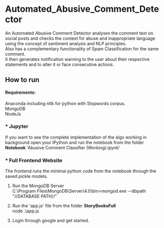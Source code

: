 # Automated_Abusive_Comment_Detector  

An Automated Abusive Comment Detector analyses the comment text on social posts and checks the context for abuse and inappropriate language using the concept of sentiment analysis and NLP principles.  
Also has a complementary functionality of Spam Classification for the same comment.  
It then generates notification warning to the user about their respective statements and to alter it or
face consecutive actions.  



## How to run  
#### Requirements:  
Anaconda including nltk for python with Stopwords corpus.  
MongoDB  
NodeJs  

### * Jupyter  
If you want to see the complete implementation of the algo working in background open your IPython and run the notebook from the folder **Notebook** 'Abusive Comment Classifier (Working).ipynb'

### * Full Frontend Website  
The frontend runs the minimal python code from the notebook through the saved pickle models.  

1) Run the MongoDB Server  
C:\Program Files\MongoDB\Server\4.0\bin>mongod.exe --dbpath "//DATABASE PATH//"  

2) Run the 'app.js' file from the folder **StoryBooksFull**  
node .\app.js     

3) Login through google and get started.  
